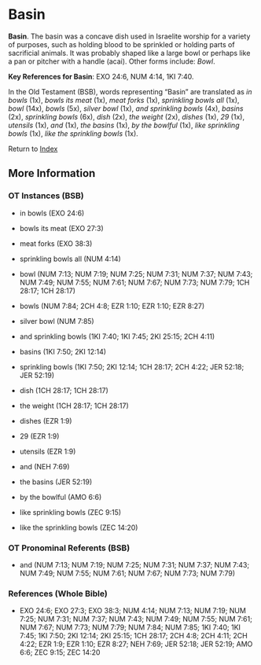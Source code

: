 # Basin
**Basin**. 
The basin was a concave dish used in Israelite worship for a variety of purposes, such as holding blood to be sprinkled or holding parts of sacrificial animals. It was probably shaped like a large bowl or perhaps like a pan or pitcher with a handle (acai). 
Other forms include: 
*Bowl*. 


**Key References for Basin**: 
EXO 24:6, NUM 4:14, 1KI 7:40. 


In the Old Testament (BSB), words representing “Basin” are translated as 
*in bowls* (1x), *bowls its meat* (1x), *meat forks* (1x), *sprinkling bowls all* (1x), *bowl* (14x), *bowls* (5x), *silver bowl* (1x), *and sprinkling bowls* (4x), *basins* (2x), *sprinkling bowls* (6x), *dish* (2x), *the weight* (2x), *dishes* (1x), *29* (1x), *utensils* (1x), *and* (1x), *the basins* (1x), *by the bowlful* (1x), *like sprinkling bowls* (1x), *like the sprinkling bowls* (1x). 




Return to [Index](00-Index.md)

## More Information

### OT Instances (BSB)

* in bowls (EXO 24:6)

* bowls its meat (EXO 27:3)

* meat forks (EXO 38:3)

* sprinkling bowls all (NUM 4:14)

* bowl (NUM 7:13; NUM 7:19; NUM 7:25; NUM 7:31; NUM 7:37; NUM 7:43; NUM 7:49; NUM 7:55; NUM 7:61; NUM 7:67; NUM 7:73; NUM 7:79; 1CH 28:17; 1CH 28:17)

* bowls (NUM 7:84; 2CH 4:8; EZR 1:10; EZR 1:10; EZR 8:27)

* silver bowl (NUM 7:85)

* and sprinkling bowls (1KI 7:40; 1KI 7:45; 2KI 25:15; 2CH 4:11)

* basins (1KI 7:50; 2KI 12:14)

* sprinkling bowls (1KI 7:50; 2KI 12:14; 1CH 28:17; 2CH 4:22; JER 52:18; JER 52:19)

* dish (1CH 28:17; 1CH 28:17)

* the weight (1CH 28:17; 1CH 28:17)

* dishes (EZR 1:9)

* 29 (EZR 1:9)

* utensils (EZR 1:9)

* and (NEH 7:69)

* the basins (JER 52:19)

* by the bowlful (AMO 6:6)

* like sprinkling bowls (ZEC 9:15)

* like the sprinkling bowls (ZEC 14:20)



### OT Pronominal Referents (BSB)

* and (NUM 7:13; NUM 7:19; NUM 7:25; NUM 7:31; NUM 7:37; NUM 7:43; NUM 7:49; NUM 7:55; NUM 7:61; NUM 7:67; NUM 7:73; NUM 7:79)



### References (Whole Bible)

* EXO 24:6; EXO 27:3; EXO 38:3; NUM 4:14; NUM 7:13; NUM 7:19; NUM 7:25; NUM 7:31; NUM 7:37; NUM 7:43; NUM 7:49; NUM 7:55; NUM 7:61; NUM 7:67; NUM 7:73; NUM 7:79; NUM 7:84; NUM 7:85; 1KI 7:40; 1KI 7:45; 1KI 7:50; 2KI 12:14; 2KI 25:15; 1CH 28:17; 2CH 4:8; 2CH 4:11; 2CH 4:22; EZR 1:9; EZR 1:10; EZR 8:27; NEH 7:69; JER 52:18; JER 52:19; AMO 6:6; ZEC 9:15; ZEC 14:20




